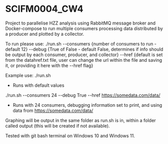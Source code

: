 # SCIFM0004_CW4
 
Project to parallelise HZZ analysis using RabbitMQ message broker and Docker-compose to run multiple consumers processing data distributed by a producer and plotted by a collector.

To run please use: ./run.sh --consumers {number of consumers to run - default 12} --debug {True of False - default False, determines if info should be output by each consumer, producer, and collector} --href {default is set from the datahref.txt file, user can change the url within the file and saving it, or providing it here with the --href flag}

Example use:
./run.sh 
- Runs with default values

./run.sh --consumers 24 --debug True --href https://somedata.com/data/
- Runs with 24 consumers, debugging information set to print, and using data from https://somedata.com/data/

Graphing will be output in the same folder as run.sh is in, within a folder called output (this will be created if not available).

Tested with git bash terminal on Windows 10 and Windows 11.